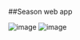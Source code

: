 ##Season web app

![image](https://user-images.githubusercontent.com/88373470/187306701-cf6fcc7e-92ef-4a47-a5cd-00b4f14b5b84.png)
![image](https://user-images.githubusercontent.com/88373470/187306689-34830d35-2821-4d2e-bc9d-e60f959f2304.png)
